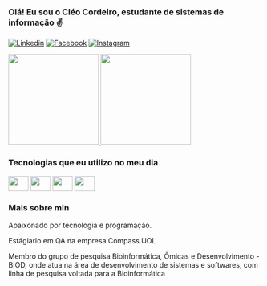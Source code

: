 ### Olá! Eu sou o Cléo Cordeiro, estudante de sistemas de informação ✌️ 

[![Linkedin](https://img.shields.io/badge/LinkedIn-0077B5?style=for-the-badge&logo=linkedin&logoColor=white)](https://www.linkedin.com/in/cleocordeiro/)
[![Facebook](https://img.shields.io/badge/Facebook-1877F2?style=for-the-badge&logo=facebook&logoColor=white)](https://www.facebook.com/cleo.m.cordeiro/)
[![Instagram](https://img.shields.io/badge/Instagram-E4405F?style=for-the-badge&logo=instagram&logoColor=white)](https://www.linkedin.com/in/cleocordeiro/)

<div>
<a href="https://github.com/CleoCordeiro">
  <img height="180en" src="https://github-readme-stats.vercel.app/api?username=cleocordeiro&count_private=true&show_icons=true&theme=dracula" />
  <img height="180en" src="https://github-readme-stats.vercel.app/api/top-langs/?username=cleocordeiro&count_private=true&show_icons=true&theme=dracula&layout=compact" />
</a>
</div>


### Tecnologias que eu utilizo no meu dia
<div class="display">
<a href="https://github.com/CleoCordeiro">
<img align="center" height="30" width="40" src="https://cdn.jsdelivr.net/gh/devicons/devicon/icons/java/java-original.svg" />
<img align="center" height="30" width="40" src="https://cdn.jsdelivr.net/gh/devicons/devicon/icons/spring/spring-original.svg" />
<img align="center" height="30" width="40" src="https://cdn.jsdelivr.net/gh/devicons/devicon/icons/python/python-original.svg" />
<img align="center" height="30" width="40" src="https://cdn.jsdelivr.net/gh/devicons/devicon/icons/vuejs/vuejs-original.svg" />
</a>
</div>



### Mais sobre min
Apaixonado por tecnologia e programação.

Estágiario em QA na empresa Compass.UOL

Membro do grupo de pesquisa Bioinformática, Ômicas e Desenvolvimento - BIOD, onde atua na área de desenvolvimento de sistemas e softwares, com linha de pesquisa voltada para a Bioinformática
